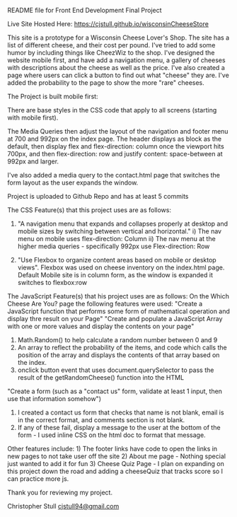 README file for Front End Development Final Project

Live Site Hosted Here: https://cjstull.github.io/wisconsinCheeseStore

This site is a prototype for a Wisconsin Cheese Lover's Shop. The site has a list of different cheese, and their cost per pound.
I've tried to add some humor by including things like CheezWiz to the shop. I've designed the website mobile first, and have add a navigation menu, a gallery of cheeses with descriptions about the cheese as well as the price. I've also created a page where users can click a button to find out what "cheese" they are. I've added the probability to the page to show the more "rare" cheeses.


The Project is built mobile first:

There are base styles in the CSS code that apply to all screens (starting with mobile first). 

The Media Queries then adjust the layout of the navigation and footer menu at 700 and 992px on the index page.
The header displays as block as the default, then display flex and flex-direction: column once the viewport hits 700px, and then flex-direction: row and justify content: space-between at 992px and larger.

I've also added a media query to the contact.html page that switches the form layout as the user expands the window.

Project is uploaded to Github Repo and has at least 5 commits

The CSS Feature(s) that this project uses are as follows:
1) "A navigation menu that expands and collapses properly at desktop and mobile sizes by switching between vertical and horizontal." 
    i) The nav menu on mobile uses flex-direction: Column
    ii) The nav menu at the higher media queries - specifically 992px use Flex-direction: Row  

2) "Use Flexbox to organize content areas based on mobile or desktop views". Flexbox was used on cheese inventory on the index.html page. Default Mobile site is in column form, as the window is expanded it switches to flexbox:row

The JavaScript Feature(s) that his project uses are as follows:
On the Which Cheese Are You? page the following features were used:
"Create a JavaScript function that performs some form of mathematical operation and display thre result on your Page"
"Create and populate a JavaScript Array with one or more values and display the contents on your page"

1) Math.Random() to help calculate a random number between 0 and 9
2) An array to reflect the probability of the items, and code which calls the position of the array and displays the contents of that array based on the index.
3) onclick button event that uses document.querySelector to pass the result of the getRandomCheese() function into the HTML

"Create a form (such as a "contact us" form, validate at least 1 input, then use that information somehow")
1) I created a contact us form that checks that name is not blank, email is in the correct format, and comments section is not blank.
2) If any of these fail, display a message to the user at the bottom of the form - I used inline CSS on the html doc to format that message.

Other features include:
    1) The footer links have code to open the links in new pages to not take user off the site
    2) About me page - Nothing special just wanted to add it for fun
    3) Cheese Quiz Page - I plan on expanding on this project down the road and adding a cheeseQuiz that tracks score so I can practice more js.


Thank you for reviewing my project.

Christopher Stull
cjstull94@gmail.com